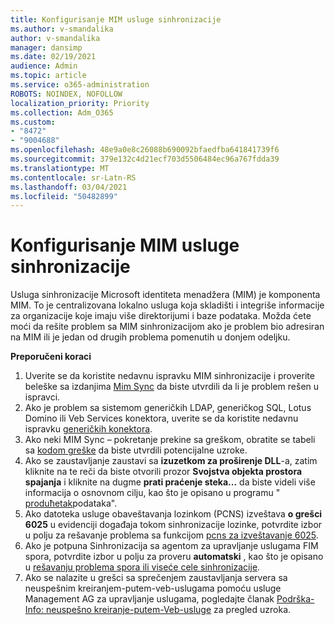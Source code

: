 ```yaml
---
title: Konfigurisanje MIM usluge sinhronizacije
ms.author: v-smandalika
author: v-smandalika
manager: dansimp
ms.date: 02/19/2021
audience: Admin
ms.topic: article
ms.service: o365-administration
ROBOTS: NOINDEX, NOFOLLOW
localization_priority: Priority
ms.collection: Adm_O365
ms.custom:
- "8472"
- "9004688"
ms.openlocfilehash: 48e9a0e8c26088b690092bfaedfba641841739f6
ms.sourcegitcommit: 379e132c4d21ecf703d5506484ec96a767fdda39
ms.translationtype: MT
ms.contentlocale: sr-Latn-RS
ms.lasthandoff: 03/04/2021
ms.locfileid: "50482899"
---
```

# <a name="configure-mim-sync-service"></a>Konfigurisanje MIM usluge sinhronizacije

Usluga sinhronizacije Microsoft identiteta menadžera (MIM) je komponenta MIM. To je centralizovana lokalno usluga koja skladišti i integriše informacije za organizacije koje imaju više direktorijumi i baze podataka. Možda ćete moći da rešite problem sa MIM sinhronizacijom ako je problem bio adresiran na MIM ili je jedan od drugih problema pomenutih u donjem odeljku.

**Preporučeni koraci**

1. Uverite se da koristite nedavnu ispravku MIM sinhronizacije i proverite beleške sa izdanjima [Mim Sync](https://docs.microsoft.com/microsoft-identity-manager/reference/version-history) da biste utvrdili da li je problem rešen u ispravci.
2. Ako je problem sa sistemom generičkih LDAP, generičkog SQL, Lotus Domino ili Veb Services konektora, uverite se da koristite nedavnu ispravku [generičkih konektora](https://docs.microsoft.com/microsoft-identity-manager/reference/microsoft-identity-manager-2016-connector-version-history).
3. Ako neki MIM Sync – pokretanje prekine sa greškom, obratite se tabeli sa [kodom greške](https://docs.microsoft.com/microsoft-identity-manager/reference/maerrorcodes) da biste utvrdili potencijalne uzroke.
4. Ako se zaustavljanje zaustavi sa **izuzetkom za proširenje DLL**-a, zatim kliknite na te reči da biste otvorili prozor **Svojstva objekta prostora spajanja** i kliknite na dugme **prati praćenje steka...** da biste videli više informacija o osnovnom cilju, kao što je opisano u programu " [produћetak](https://social.technet.microsoft.com/wiki/contents/articles/7515.fim-troubleshooting-extension-dll-exception.aspx)podataka".
5. Ako datoteka usluge obaveštavanja lozinkom (PCNS) izveštava **o grešci 6025** u evidenciji događaja tokom sinhronizacije lozinke, potvrdite izbor u polju za rešavanje problema sa funkcijom [pcns za izveštavanje 6025](https://social.technet.microsoft.com/wiki/contents/articles/4159.pcns-troubleshooting-event-id-6025.aspx).
6. Ako je potpuna Sinhronizacija sa agentom za upravljanje uslugama FIM spora, potvrdite izbor u polju za proveru **automatski** , kao što je opisano u [rešavanju problema spora ili viseće cele sinhronizacije](https://social.technet.microsoft.com/wiki/contents/articles/14713.troubleshooting-fim-performance-slow-or-hanging-full-synchronization.aspx).
7. Ako se nalazite u grešci sa sprečenjem zaustavljanja servera sa neuspešnim kreiranjem-putem-veb-uslugama pomoću usluge Management AG za upravljanje uslugama, pogledajte članak [Podrška-Info: neuspešno kreiranje-putem-Veb-usluge](https://docs.microsoft.com/archive/blogs/iamsupport/support-info-fimma-failed-creation-via-web-services) za pregled uzroka.

